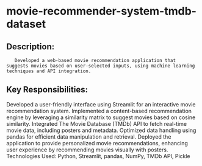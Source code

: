 # movie-recommender-system-tmdb-dataset
 ## Description: 
       Developed a web-based movie recommendation application that suggests movies based on user-selected inputs, using machine learning techniques and API integration.

## Key Responsibilities:

Developed a user-friendly interface using Streamlit for an interactive movie recommendation system.
Implemented a content-based recommendation engine by leveraging a similarity matrix to suggest movies based on cosine similarity.
Integrated The Movie Database (TMDb) API to fetch real-time movie data, including posters and metadata.
Optimized data handling using pandas for efficient data manipulation and retrieval.
Deployed the application to provide personalized movie recommendations, enhancing user experience by recommending movies visually with posters.
Technologies Used: Python, Streamlit, pandas, NumPy, TMDb API, Pickle
